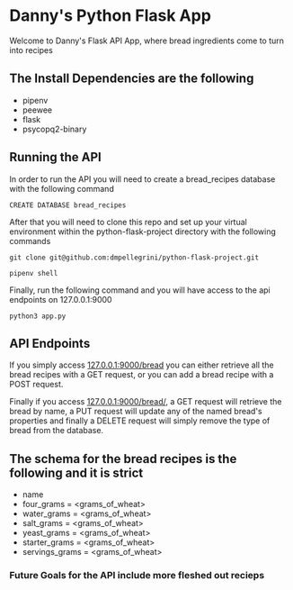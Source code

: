 # Danny's Python Flask App

Welcome to Danny's Flask API App, where bread ingredients come to turn into recipes

## The Install Dependencies are the following

- pipenv
- peewee
- flask
- psycopq2-binary

## Running the API

In order to run the API you will need to create a bread_recipes database with the following command

```
CREATE DATABASE bread_recipes
```

After that you will need to clone this repo and set up your virtual environment within the python-flask-project directory with the following commands

```
git clone git@github.com:dmpellegrini/python-flask-project.git
```
```
pipenv shell
```

Finally, run the following command and you will have access to the api endpoints on 127.0.0.1:9000

```
python3 app.py
```

## API Endpoints

If you simply access [127.0.0.1:9000/bread](127.0.0.1:9000/bread) you can either retrieve all the bread recipes with a GET request, or you can add a bread recipe with a POST request.

Finally if you access [127.0.0.1:9000/bread/<name>](127.0.0.1:9000/bread/<name>), a GET request will retrieve the bread by name, a PUT request will update any of the named bread's properties and finally a DELETE request will simply remove the type of bread from the database.


## The schema for the bread recipes is the following and it is strict

- name
- four_grams = <grams_of_wheat>
- water_grams = <grams_of_wheat>
- salt_grams = <grams_of_wheat>
- yeast_grams = <grams_of_wheat>
- starter_grams = <grams_of_wheat>
- servings_grams = <grams_of_wheat>

### Future Goals for the API include more fleshed out recieps
